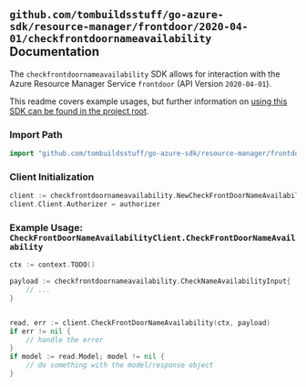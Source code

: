 
## `github.com/tombuildsstuff/go-azure-sdk/resource-manager/frontdoor/2020-04-01/checkfrontdoornameavailability` Documentation

The `checkfrontdoornameavailability` SDK allows for interaction with the Azure Resource Manager Service `frontdoor` (API Version `2020-04-01`).

This readme covers example usages, but further information on [using this SDK can be found in the project root](https://github.com/tombuildsstuff/go-azure-sdk/tree/main/docs).

### Import Path

```go
import "github.com/tombuildsstuff/go-azure-sdk/resource-manager/frontdoor/2020-04-01/checkfrontdoornameavailability"
```


### Client Initialization

```go
client := checkfrontdoornameavailability.NewCheckFrontDoorNameAvailabilityClientWithBaseURI("https://management.azure.com")
client.Client.Authorizer = authorizer
```


### Example Usage: `CheckFrontDoorNameAvailabilityClient.CheckFrontDoorNameAvailability`

```go
ctx := context.TODO()

payload := checkfrontdoornameavailability.CheckNameAvailabilityInput{
	// ...
}


read, err := client.CheckFrontDoorNameAvailability(ctx, payload)
if err != nil {
	// handle the error
}
if model := read.Model; model != nil {
	// do something with the model/response object
}
```
